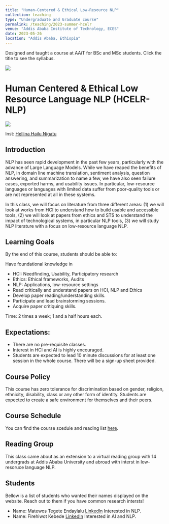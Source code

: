 ```yaml
---
title: "Human-Centered & Ethical Low-Resource NLP"
collection: teaching
type: "Undergraduate and Graduate course"
permalink: /teaching/2023-summer-hcelr
venue: "Addis Ababa Institute of Technology, ECES"
date: 2023-05-26
location: "Addis Ababa, Ethiopia"
---
```

Designed and taught a course at AAiT for BSc and MSc students. Click the title to see the syllabus.

![](/images/tilet.png)

# Human Centered & Ethical Low Resource Language NLP (HCELR-NLP)
![](/images/hcelr.png)

Inst: [Hellina Hailu Nigatu](https://hhnigatu.github.io)

## Introduction
NLP has seen rapid development in the past few years, particularly with the advance of Large Language Models. While we have reaped the benefits of NLP, in domain line machine translation, sentiment analysis, question answering, and summarization to name a few, we have also seen failure cases, exported harms, and usability issues. In particular, low-resource languages or languages with limited data suffer from poor-quality tools or are not represented at all in these systems. 

In this class, we will focus on literature from three different areas: (1) we will look at works from HCI to understand how to build usable and accessible tools, (2) we will look at papers from ethics and STS to understand the impact of technological systems, in particular NLP tools, (3) we will study NLP literature with a focus on low-resource language NLP.

## Learning Goals
By the end of this course, students should be able to:

Have foundational knowledge in
  * HCI: Needfinding, Usability, Participatory research
  * Ethics: Ethical frameworks, Audits
  * NLP: Applications, low-resource settings
  * Read critically and understand papers on HCI, NLP and Ethics
  * Develop paper reading/understanding skills.
  * Participate and lead brainstorming sessions.
  * Acquire paper critiquing skills.


Time: 2 times a week; 1 and a half hours each. 

## Expectations:
* There are no pre-requisite classes. 
* Interest in HCI and AI is highly encouraged.
* Students are expected to lead 10 minute discussions for at least one session in the whole course. There will be a sign-up sheet provided.

## Course Policy
This course has zero tolerance for discrimination based on gender, religion, ethnicity, disability, class or any other form of identity. Students are expected to create a safe environment for themselves and their peers.  

## Course Schedule
You can find the course scedule and reading list [here](https://docs.google.com/document/d/11hMRwdgBzFLbCv9VvRShpp1QN55BEH5Ze9q-smSf9Lc/edit?usp=sharing).

## Reading Group
This class came about as an extension to a virtual reading group with 14 undergrads at Addis Ababa University and abroad with interst in low-resoruce language NLP.

## Students
Bellow is a list of students who wanted their names displayed on the website. Reach out to them if you have common research intersts!
* Name: Matewos Tegete Endaylalu  [Linkedln](http://www.linkedin.com/in/matewos-tegete-328760247) Interested in NLP.
* Name: Firehiwot Kebede [LinkedIn](www.linkedin.com/in/firehiwot-kebede-5b248b25a) Interested in AI and NLP.
